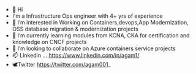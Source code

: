 - 👋 Hi
-  I'm a Infrastructure Ops engineer with 4+ yrs of experience
- 💎 I’m interested in Working on Containers,devops,App Modernization, OSS database migration & modernization projects
- 🌱 I’m currently learning modules from KCNA, CKA for certification and knowledge on CNCF projects
- 💞️ I’m looking to collaborate on Azure containers service projects
- 📫 Linkedin ...
https://www.linkedin.com/in/agam1/
- 🕊️Twitter
https://twitter.com/agam001_


<!---
--->
